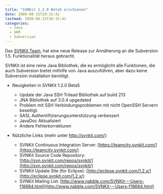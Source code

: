 ```yaml
---
title: "SVNKit 1.2.0 Beta5 erschienen"
date: 2008-08-15T20:15:42
lastmod: 2008-08-15T20:15:42
categories:
  - Java
  - SKM
  - Subversion
---
```

Das [SVNKit Team](http://www.svnkit.com "SVNKit Team"), hat eine neue Release zur Annäherung an die Subversion 1.5. Funktionalität heraus gebracht.

SVNKit ist eine reine Java Bibliothek, die es ermöglicht alle Funktionen, die auch Subversion bietet mithilfe von Java auszuführen, aber dazu keine Subversion installation benötigt.

+ Neuigkeiten in SVNKit 1.2.0 Beta5
  + Update der Java SSH Trilead Bibliothek auf build 213
  + JNA Bibliothek auf 3.0.4 upgedated
  + Problem mit SSH Verbindungsproblemen mit nicht OpenSSH Servern beseitigt.
  + SASL Authentifizierungsunterstützung verbessert
  + JavaDoc Aktualisiert
  + Andere Fehlerkorrekturen

+ Nützliche Links (mehr unter http://svnkit.com/):
  + SVNKit Continuous Integration Server: [https://teamcity.svnkit.com/](https://teamcity.svnkit.com/)
  + SVNKit Source Code Repository: [http://svn.svnkit.com/repos/svnkit/](http://svn.svnkit.com/repos/svnkit/)
  + SVNKit Update Site (for Eclipse): [http://eclipse.svnkit.com/1.2.x/](http://eclipse.svnkit.com/1.2.x/)
  + SVNKit Mailing List: [http://www.nabble.com/SVNKit---Users-f18684.html](http://www.nabble.com/SVNKit---Users-f18684.html)
